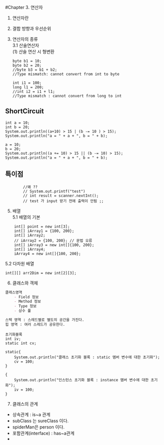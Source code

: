 #Chapter 3. 연산자

1. 연산자란

2. 결합 방향과 우선순위

3. 연산자의 종류<br>
 3.1 산술연산자<br>
   (1) 산술 연산 시 형변환 
   ```
   byte b1 = 10;
   byte b2 = 20;
   //byte b3 = b1 + b2; 
   //Type mismatch: cannot convert from int to byte
   
   int i1 = 100;
   long l1 = 200;
   //int i2 = i1 + l1;
   //Type mismatch : cannot convert from long to int
   ```
   
## ShortCircuit
```
int a = 10;
int b = 20;
System.out.println((a+10) > 15 | (b -= 10 ) > 15);
System.out.println("a = " + a + ", b = " + b);

a = 10;
b = 20;
System.out.println((a += 10) > 15 || (b -= 10) > 15);
System.out.println("a = " + a + ", b = " + b);
```


## 특이점
            //왜 ??
            // System.out.printf("test")
            // int result = scanner.nextInt();
            // test 가 input 받기 전에 출력이 안됨 ;; 
            
5. 배열<br>
5.1 배열의 기본<br>
 
```
    int[] point = new int[3];
    int[] iArray1 = {100, 200};
    int[] iArray2;
    // iArray2 = {100, 200}; // 문법 오류
    int[] iArray3 = new int[]{100, 200};
    int[] iArray4;
    iArray4 = new int[]{100, 200};
```

5.2 다차원 배열 <br>
``` 
int[][] arr2Dim = new int[2][3];
```


6. 클래스와 객체<br>
```markdown
클래스영역 
    - Field 정보
    - Method 정보
    - Type 정보
    - 상수 풀

스택 영역 : 스레드별로 별도의 공간을 가진다. 
힙 영역 : 여러 스레드가 공유한다.
```

``` 
초기화블록
int iv;
static int cv;

static{
    System.out.println("클래스 초기화 블록 : static 멤버 변수에 대한 초기화");
    cv = 100;
}

{
    System.out.println("인스턴스 초기화 블록 : instance 멤버 변수에 대한 초기화");
    iv = 100;
}
```


7. 클래스의 관계

 - 상속관계 : is~a 관계
 - subClass 는 sureClass 이다.
 - spiderMan은 person 이다.
 - 포함관계(interface) : has~a관계
 - 